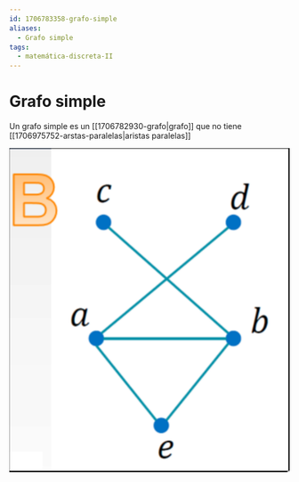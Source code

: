 ```yaml
---
id: 1706783358-grafo-simple
aliases:
  - Grafo simple
tags:
  - matemática-discreta-II
---
```


# Grafo simple

Un grafo simple es un [[1706782930-grafo|grafo]] que no tiene [[1706975752-arstas-paralelas|aristas paralelas]]

![grafo-simple.png](assets/imgs/grafo-simple.png)
